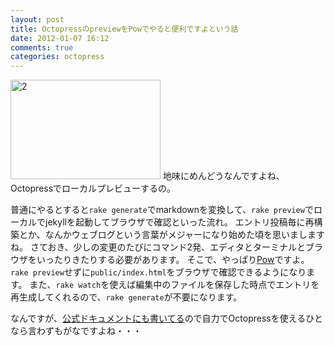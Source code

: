 ```yaml
---
layout: post
title: OctopressのpreviewをPowでやると便利ですよという話
date: 2012-01-07 16:12
comments: true
categories: octopress
---
```


<a href="http://www.flickr.com/photos/marutanm/6597268041/" title="2 by marutanm, on Flickr"><img src="http://farm8.staticflickr.com/7018/6597268041_14c0e61b4b_m.jpg" width="240" height="159" alt="2" class="left"></a>
地味にめんどうなんですよね、Octopressでローカルプレビューするの。

普通にやるとすると```rake generate```でmarkdownを変換して、```rake preview```でローカルでjekyllを起動してブラウザで確認といった流れ。
エントリ投稿毎に再構築とか、なんかウェブログという言葉がメジャーになり始めた頃を思いましますね。
さておき、少しの変更のたびにコマンド2発、エディタとターミナルとブラウザをいったりきたりする必要があります。
そこで、やっぱり[Pow](http://pow.cx)ですよ。
```rake preview```せずに```public/index.html```をブラウザで確認できるようになります。
また、```rake watch```を使えば編集中のファイルを保存した時点でエントリを再生成してくれるので、```rake generate```が不要になります。

なんですが、[公式ドキュメントにも書いてる](http://octopress.org/docs/blogging/)ので自力でOctopressを使えるひとなら言わずもがなですよね・・・

